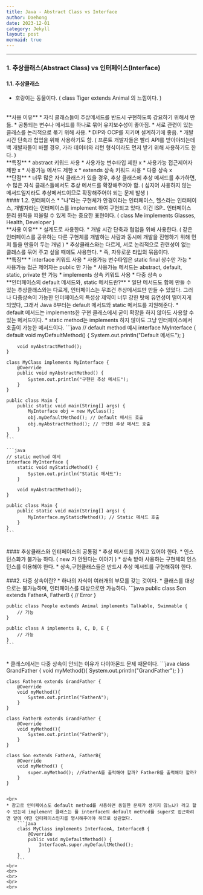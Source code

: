 ```yaml
---
title: Java - Abstract Class vs Interface
author: Daehong
date: 2023-12-01
category: Jekyll
layout: post
mermaid: true
---
```


<hr>

### 1. 추상클래스(Abstract Class) vs 인터페이스(Interface)
#### 1.1. 추상클래스
* 호랑이는 동물이다. ( class Tiger extends Animal 의 느낌이다. )

<br>
**사용 이유**
* 자식 클래스들이 추상메서드를 반드시 구현하도록 강요하기 위해서 만듦.
* 공통되는 변수나 메서드를 하나로 묶어 유지보수성이 좋아짐.
* 서로 관련이 있는 클래스를 논리적으로 묶기 위해 사용.
* DIP와 OCP를 지키며 설계하기에 좋음.
* 개발 시간 단축과 협업을 위해 사용하기도 함. ( 프론트 개발자들은 빨리 API를 받아야되는데 백 개발자들이 바쁠 경우, 가라 데이터와 리턴 형식이라도 먼저 받기 위해 사용하기도 한다. )

<br>
**특징**
* abstract 키워드 사용
* 사용가능 변수타입 제한 x
* 사용가능 접근제어자 제한 x
* 사용가능 메서드 제한 x
* extends 상속 키워드 사용
* 다중 상속 x

<br>
**단점**
* 너무 많은 자식 클래스가 있을 경우, 추상 클래스에 추상 메서드를 추가하면, 수 많은 자식 클래스들에서도 추상 메서드를 확장해주어야 함. ( 심지어 사용하지 않는 메서드일지라도 추상메서드이므로 확장해주어야 되는 문제 발생 )

<br>
#### 1.2. 인터페이스
* "나"라는 구현체가 안경이라는 인터페이스, 헬스라는 인터페이스, 개발자라는 인터페이스를 implement 하여 구현되고 있다. 이건 ISP.. 인터페이스 분리 원칙을 떠올릴 수 있게 하는 중요한 표현이다. ( class Me implements Glasses, Health, Developer )

<br>
**사용 이유**
* 설계도로 사용한다.
* 개발 시간 단축과 협업을 위해 사용한다. ( 같은 인터페이스를 공유하는 다른 구현체를 개발하는 사람과 동시에 개발을 진행하기 위해 먼저 틀을 만들어 두는 개념 )
* 추상클래스와는 다르게, 서로 논리적으로 관련성이 없는 클래스를 묶어 주고 싶을 때에도 사용한다.
* 즉, 자유로운 타입의 묶음이다.

<br>
**특징**
* interface 키워드 사용
* 사용가능 변수타입은 static final 상수만 가능
* 사용가능 접근 제어자는 public 만 가능
* 사용가능 메서드는 abstract, default, static, private 만 가능
* implements 상속 키워드 사용
* 다중 상속 o

<br>
**인터페이스의 default 메서드와, static 메서드란?**
* 일단 메서드도 함께 만들 수 있는 추상클래스와는 다르게, 인터페이스는 무조건 추상메서드만 만들 수 있었다. 그러나 다중상속이 가능한 인터페이스의 특성상 제약이 너무 강한 탓에 유연성이 떨어지게 되었다, 그래서 Java 8부터는 default 메서드와 static 메서드를 지원해준다.
* default 메서드는 implements한 구현 클래스에서 굳이 확장을 하지 않아도 사용할 수 있는 메서드이다.
* static method는 implements 하지 않아도 그냥 인터페이스에서 호출이 가능한 메서드이다.
	```java
	// default method 예시
	interface MyInterface {
		default void myDefaultMethod() {
			System.out.println("Default 메서드");
		}

		void myAbstractMethod();
	}

	class MyClass implements MyInterface {
		@Override
		public void myAbstractMethod() {
			System.out.println("구현된 추상 메서드");
		}
	}

	public class Main {
		public static void main(String[] args) {
			MyInterface obj = new MyClass();
			obj.myDefaultMethod(); // Default 메서드 호출
			obj.myAbstractMethod(); // 구현된 추상 메서드 호출
		}
	}
	```
	
	```java
	// static method 예시
	interface MyInterface {
		static void myStaticMethod() {
			System.out.println("Static 메서드");
		}

		void myAbstractMethod();
	}

	public class Main {
		public static void main(String[] args) {
			MyInterface.myStaticMethod(); // Static 메서드 호출
		}
	}
	```


<br>
#### 추상클래스와 인터페이스의 공통점
* 추상 메서드를 가지고 있어야 한다.
* 인스턴스화가 불가능 하다. ( new 가 안된다는 이야기 )
* 상속 받아 사용하는 구현체의 인스턴스를 이용해야 한다.
* 상속,구현클래스들은 반드시 추상 메서드를 구현해줘야 한다.

<br>
<br>
###2. 다중 상속이란?
* 하나의 자식이 여러개의 부모를 갖는 것이다.
* 클래스를 대상으로는 불가능하며, 인터페이스를 대상으로만 가능하다.
	```java
	public class Son extends FatherA, FatherB {
		// Error
	}
	
	public class People extends Animal implements Talkable, Swimmable {
		// 가능
	}

	public class A implements B, C, D, E {
		// 가능
	}
	```
<br>
* 클래스에서는 다중 상속이 안되는 이유가 다이아몬드 문제 때문이다.
	```java
	class GrandFather {
		void myMethod(){
			System.out.println("GrandFather");
		}
	}

	class FatherA extends GrandFather {
		@Override
		void myMethod(){
			System.out.println("FatherA");
		}
	}

	class FatherB extends GrandFather {
		@Override
		void myMethod(){
			System.out.println("FatherB");
		}
	}

	class Son extends FatherA, FatherB{
		@Override
		void myMethod() {
			super.myMethod(); //FatherA를 출력해야 할까? FatherB를 출력해야 할까?
		}
	}
```

<br>
* 참고로 인터페이스도 default method를 사용하면 동일한 문제가 생기지 않느냐? 라고 할 수 있는데 implement 클래스는 를 interface의 default method를 super로 접근하려면 앞에 어떤 인터페이스인지를 명시해주어야 하므로 상관없다.
	```java
	class MyClass implements InterfaceA, InterfaceB {
		@Override
		public void myDefaultMethod() {
			InterfaceA.super.myDefaultMethod();
		}
	}
	```
<br>
<br>
<br>
<br>
<br>